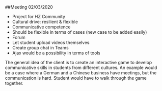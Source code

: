 ##Meeting 02/03/2020

- Project for HZ Community
- Cultural drive: resilient & flexible
- Communicative competence
- Should be flexible in terms of cases (new case to be added easily)
- Forum
- Let student upload videos themselves
- Create group chat in Teams
- Ajax would be a possibility in terms of tools

The general idea of the client is to create an interactive game to develop communicative skills in students from different cultures. 
An example would be a case where a German and a Chinese business have meetings, but the communication is hard. Student would have to walk through the game together. 
